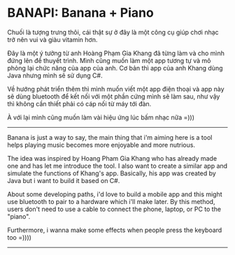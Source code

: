 # BANAPI: Banana + Piano
Chuối là tượng trưng thôi, cái thật sự ở đây là một công cụ giúp chơi nhạc trở nên vui và giàu vitamin hơn.

Đây là một ý tưởng từ anh Hoàng Phạm Gia Khang đã từng làm và cho mình đứng lên để thuyết trình.
Mình cũng muốn làm một app tương tự và mô phỏng lại chức năng của app của anh.
Cơ bản thì app của anh Khang dùng Java nhưng mình sẽ sử dụng C#.

Về hướng phát triển thêm thì mình muốn viết một app điện thoại và app này sẽ dùng bluetooth để kết nối với một phần cứng mình sẽ làm sau, như vậy thì không cần thiết phải có cáp nối từ máy tới đàn.

À với lại mình cũng muốn làm vài hiệu ứng lúc bấm nhạc nữa =)))

---------------------------------------------------------------------------------------------
Banana is just a way to say, the main thing that i'm aiming here is a tool helps playing music becomes more enjoyable and more nutrious.

The idea was inspired by Hoang Pham Gia Khang who has already made one and has let me introduce the tool.
I also want to create a similar app and simulate the functions of Khang's app.
Basically, his app was created by Java but i want to build it based on C#.

About some developing paths, i'd love to build a mobile app and this might use bluetooth to pair to a hardware which i'll make later. By this method, users don't need to use a cable to connect the phone, laptop, or PC to the "piano".

Furthermore, i wanna make some effects when people press the keyboard too =))))

---------------------------------------------------------------------------------------------

